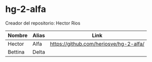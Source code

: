 # hg-2-alfa

Creador del repositorio: Hector Rios

| Nombre  | Alias | Link |
| ------------- | ------------- | ------------- |
| Hector | Alfa | https://github.com/heriosve/hg-2-alfa/ |
| Bettina | Delta ||
